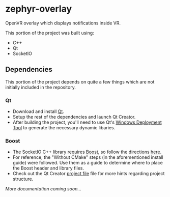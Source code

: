 # zephyr-overlay

OpenVR overlay which displays notifications inside VR.

This portion of the project was built using:

 * C++
 * Qt
 * SocketIO
 
## Dependencies
This portion of the project depends on quite a few things which are not initially included in the repository.

### Qt
 * Download and install [Qt](https://www.qt.io/).
 * Setup the rest of the dependencies and launch Qt Creator.
 * After building the project, you'll need to use Qt's [Windows Deployment Tool](http://doc.qt.io/qt-5/windows-deployment.html#the-windows-deployment-tool) to generate the necessary dynamic libaries.
 
### Boost
 * The SocketIO C++ library requires [Boost](http://www.boost.org/), so follow the directions [here](https://github.com/socketio/socket.io-client-cpp/blob/master/INSTALL.md#boost_setup).
 * For reference, the "Without CMake" steps (in the aforementioned install guide) were followed. Use them as a guide to determine where to place the Boost header and library files.
 * Check out the Qt Creator [project file](https://github.com/ThomasGaubert/openvr-notifications/blob/master/overlay/src/openvr-notifications.pro) file for more hints regarding project structure.

*More documentation coming soon...*